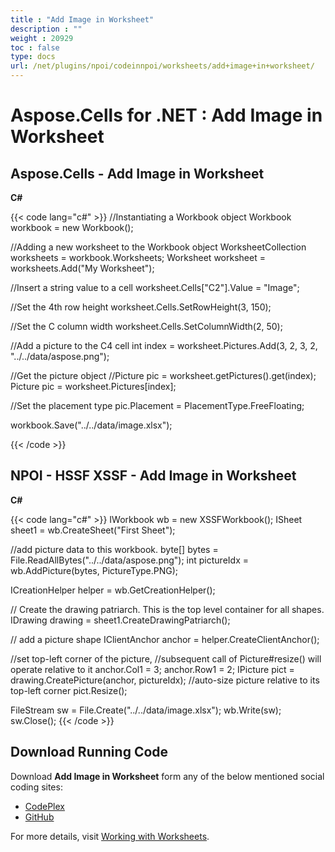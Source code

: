 ```yaml
---
title : "Add Image in Worksheet" 
description : "" 
weight : 20929 
toc : false
type: docs
url: /net/plugins/npoi/codeinnpoi/worksheets/add+image+in+worksheet/
---
```


# Aspose.Cells for .NET : Add Image in Worksheet


## Aspose.Cells - Add Image in Worksheet

**C#**

{{< code lang="c#" >}}
//Instantiating a Workbook object
Workbook workbook = new Workbook();

//Adding a new worksheet to the Workbook object
WorksheetCollection worksheets = workbook.Worksheets;
Worksheet worksheet = worksheets.Add("My Worksheet");

//Insert a string value to a cell
worksheet.Cells["C2"].Value = "Image";

//Set the 4th row height
worksheet.Cells.SetRowHeight(3, 150);

//Set the C column width
worksheet.Cells.SetColumnWidth(2, 50);

//Add a picture to the C4 cell
int index = worksheet.Pictures.Add(3, 2, 3, 2, "../../data/aspose.png");

//Get the picture object
//Picture pic = worksheet.getPictures().get(index);
Picture pic = worksheet.Pictures[index];

//Set the placement type
pic.Placement = PlacementType.FreeFloating;

workbook.Save("../../data/image.xlsx");

{{< /code >}}

## NPOI - HSSF XSSF - Add Image in Worksheet

**C#**

{{< code lang="c#" >}}
IWorkbook wb = new XSSFWorkbook();
ISheet sheet1 = wb.CreateSheet("First Sheet");

//add picture data to this workbook.
byte[] bytes = File.ReadAllBytes("../../data/aspose.png");
int pictureIdx = wb.AddPicture(bytes, PictureType.PNG);

ICreationHelper helper = wb.GetCreationHelper();

// Create the drawing patriarch.  This is the top level container for all shapes.
IDrawing drawing = sheet1.CreateDrawingPatriarch();

// add a picture shape
IClientAnchor anchor = helper.CreateClientAnchor();

//set top-left corner of the picture,
//subsequent call of Picture#resize() will operate relative to it
anchor.Col1 = 3;
anchor.Row1 = 2;
IPicture pict = drawing.CreatePicture(anchor, pictureIdx);
//auto-size picture relative to its top-left corner
pict.Resize();

FileStream sw = File.Create("../../data/image.xlsx");
wb.Write(sw);
sw.Close();
{{< /code >}}

## Download Running Code

Download **Add Image in Worksheet** form any of the below mentioned social coding sites:

*   [CodePlex](https://https://asposecellsnpoi.codeplex.com/downloads/get/1536884)
*   [GitHub](https://github.com/aspose-cells/Aspose.Cells-for-.NET/releases/download/Aspose.Cells_Vs_NPOI_HWPF_and_XWPF_v1.2/Add.Image.in.Worksheet.zip)

For more details, visit [Working with Worksheets](http://www.aspose.com/docs/display/cellsnet/Working+with+Worksheets).

